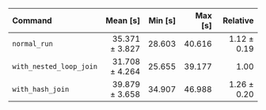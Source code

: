 | Command | Mean [s] | Min [s] | Max [s] | Relative |
|:---|---:|---:|---:|---:|
| `normal_run` | 35.371 ± 3.827 | 28.603 | 40.616 | 1.12 ± 0.19 |
| `with_nested_loop_join` | 31.708 ± 4.264 | 25.655 | 39.177 | 1.00 |
| `with_hash_join` | 39.879 ± 3.658 | 34.907 | 46.988 | 1.26 ± 0.20 |
